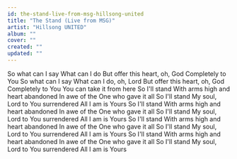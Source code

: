 ```yaml
---
id: the-stand-live-from-msg-hillsong-united
title: "The Stand (Live from MSG)"
artist: "Hillsong UNITED"
album: ""
cover: ""
created: ""
updated: ""
---
```


So what can I say
What can I do
But offer this heart, oh, God
Completely to You
So what can I say
What can I do, oh, Lord
But offer this heart, oh, God
Completely to You
You can take it from here
So I'll stand
With arms high and heart abandoned
In awe of the One who gave it all
So I'll stand
My soul, Lord to You surrendered
All I am is Yours
So I'll stand
With arms high and heart abandoned
In awe of the One who gave it all
So I'll stand
My soul, Lord to You surrendered
All I am is Yours
So I'll stand
With arms high and heart abandoned
In awe of the One who gave it all
So I'll stand
My soul, Lord to You surrendered
All I am is Yours
So I'll stand
With arms high and heart abandoned
In awe of the One who gave it all
So I'll stand
My soul, Lord to You surrendered
All I am is Yours